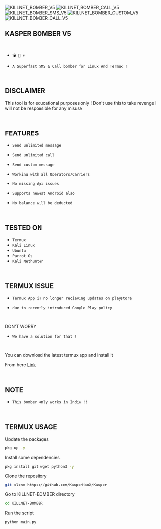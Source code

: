 ![KILLNET_BOMBER_V5](https://github.com/KasperHaxX/Kasper/assets/164631190/78eae0c8-9308-43f8-a2f5-3c39b4243a4d)
![KILLNET_BOMBER_CALL_V5](https://github.com/KasperHaxX/Kasper/assets/164631190/6c9aebce-9621-4a4f-9b48-22ae0e00448a)
![KILLNET_BOMBER_SMS_V5](https://github.com/KasperHaxX/Kasper/assets/164631190/a4d5327e-c61a-4a9c-a916-b3d6d2c68337)
![KILLNET_BOMBER_CUSTOM_V5](https://github.com/KasperHaxX/Kasper/assets/164631190/5b0a6445-da6d-4f0c-98b2-0208b760d87f)
![KILLNET_BOMBER_CALL_V5](https://github.com/KasperHaxX/Kasper/assets/164631190/6ee2204a-ab00-40cd-874f-fc51d542e56f)
<h2> KASPER BOMBER V5 </h2>
<br>

* `💣 📱 💀`

* `A Superfast SMS & Call bomber for Linux And Termux !`

<br>

<h2> DISCLAIMER </h2>

This tool is for educational purposes only ! Don't use this to take revenge
I will not be responsible for any misuse 

<br>


<h2> FEATURES </h2>

* `Send unlimited message`

* `Send unlimited call`

* `Send custom message`

* `Working with all Operators/Carriers`

* `No missing Api issues`

* `Supports newest Android also`

* `No balance will be deducted`
   

<br>

<h2> TESTED ON </h2>

* `Termux`
* `Kali Linux`
* `Ubuntu`
* `Parrot Os`
* `Kali Nethunter`

<br>

<h2> TERMUX ISSUE </h2>

* `Termux App is no longer recieving updates on playstore`

* `due to recently introduced Google Play policy `
<br>

DON'T WORRY

* `We have a solution for that !`

<br>


You can download the latest termux app and install it

From here <a href="https://f-droid.org/repo/com.termux_117.apk">Link</a>

<br>

<h2> NOTE </h2>

* `This bomber only works in India !!`

<br/>

<h2> TERMUX USAGE </h2>
 
Update the packages
```bash
pkg up -y
```
Install some dependencies
```bash
pkg install git wget python3 -y
```
Clone the repository
```bash
git clone https://github.com/KasperHaxX/Kasper 
```
Go to KILLNET-BOMBER directory
```bash
cd KILLNET-BOMBER
```
Run the script
```bash
python main.py
```

 
